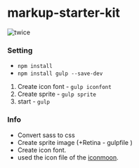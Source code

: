 # markup-starter-kit
![twice](http://az879543.vo.msecnd.net/twice/20180701%200AM_TWICE1.jpg)

### Setting
* ```npm install```
* ```npm install gulp --save-dev```

1. Create icon font - `gulp iconfont`
2. Create sprite - `gulp sprite`
3. start - `gulp`
### Info
  - Convert sass to css
  - Create sprite image (+Retina - gulpfile )
  - Create icon font.
  - used the icon file of the [iconmoon](https://icomoon.io).

